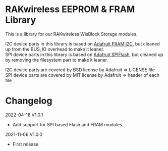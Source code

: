 # RAKwireless EEPROM & FRAM Library

This is a library for our RAKwireless WisBlock Storage modules.

I2C device parts in this library is based on [Adafruit FRAM I2C](https://github.com/adafruit/Adafruit_FRAM_I2C), but cleaned up from the BUS_IO overhead to make it leaner.    
SPI device parts in this library is based on [Adafruit SPIFlash](https://github.com/adafruit/Adafruit_SPIFlash), but cleaned up by removing the filesystem part to make it leaner.    

I2C device parts are covered by BSD license by Adafruit => LICENSE file    
SPI device parts are covered by MIT license by Adafruit => header of each file    


# Changelog

2022-04-18 V1.0.1
   - Add support for SPI based Flash and FRAM modules.

2021-11-06 V1.0.0
   - First release